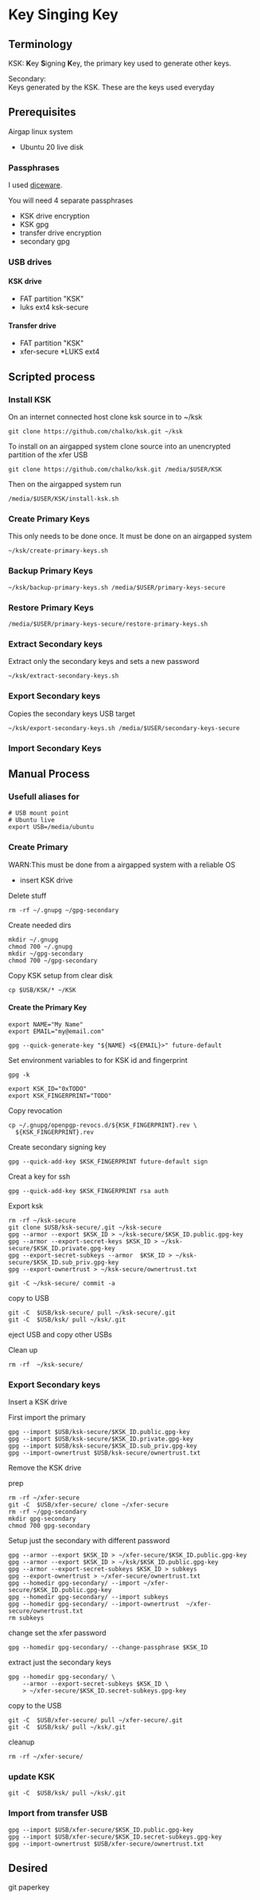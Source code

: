 # Key Singing Key 


## Terminology

KSK:
 **K**ey **S**igning **K**ey, the primary key used to generate other keys.

Secondary:  
  Keys generated by the KSK.  These are the keys used everyday

## Prerequisites

Airgap linux system

* Ubuntu 20 live disk


### Passphrases

I used [diceware](http://diceware.com).

You will need 4 separate passphrases

* KSK drive encryption
* KSK gpg
* transfer drive encryption 
* secondary gpg  

### USB drives

#### KSK drive

* FAT partition "KSK"
* luks ext4 ksk-secure

#### Transfer drive

* FAT partition "KSK"
* xfer-secure
  *LUKS ext4


## Scripted process

### Install KSK

On an internet connected host clone ksk source in to ~/ksk

``` 
git clone https://github.com/chalko/ksk.git ~/ksk
```

To install on an airgapped system clone source into an unencrypted partition of the xfer USB
``` 
git clone https://github.com/chalko/ksk.git /media/$USER/KSK
```

Then on the airgapped system run

``` 
/media/$USER/KSK/install-ksk.sh
```

### Create Primary Keys
This only needs to be done once.
It must be done on an airgapped system

```shell
~/ksk/create-primary-keys.sh
```

### Backup Primary Keys

```shell
~/ksk/backup-primary-keys.sh /media/$USER/primary-keys-secure
```

### Restore Primary Keys

```shell
/media/$USER/primary-keys-secure/restore-primary-keys.sh
```


### Extract Secondary keys
Extract only the secondary keys and sets a new password

```shell
~/ksk/extract-secondary-keys.sh 
```

### Export Secondary keys

Copies the secondary keys USB target

```shell
~/ksk/export-secondary-keys.sh /media/$USER/secondary-keys-secure
```

### Import Secondary Keys




## Manual Process

### Usefull aliases for 

```
# USB mount point
# Ubuntu live
export USB=/media/ubuntu

```




### Create Primary

WARN:This must be done from a airgapped system with a reliable OS

* insert KSK drive

Delete stuff

```
rm -rf ~/.gnupg ~/gpg-secondary
```

Create needed dirs

``` 
mkdir ~/.gnupg 
chmod 700 ~/.gnupg
mkdir ~/gpg-secondary
chmod 700 ~/gpg-secondary
```

Copy KSK setup from clear disk

```
cp $USB/KSK/* ~/KSK
```


#### Create the Primary Key

```
export NAME="My Name"
export EMAIL="my@email.com"
```

```
gpg --quick-generate-key "${NAME} <${EMAIL}>" future-default

```

Set environment variables to for KSK id and fingerprint

```
gpg -k
```

```
export KSK_ID="0xTODO"
export KSK_FINGERPRINT="TODO"
```

Copy revocation
```
cp ~/.gnupg/openpgp-revocs.d/${KSK_FINGERPRINT}.rev \
  ${KSK_FINGERPRINT}.rev
```

Create secondary signing key

```
gpg --quick-add-key $KSK_FINGERPRINT future-default sign
```

Creat a key for ssh
```
gpg --quick-add-key $KSK_FINGERPRINT rsa auth
```

Export ksk

```
rm -rf ~/ksk-secure
git clone $USB/ksk-secure/.git ~/ksk-secure
gpg --armor --export $KSK_ID > ~/ksk-secure/$KSK_ID.public.gpg-key
gpg --armor --export-secret-keys $KSK_ID > ~/ksk-secure/$KSK_ID.private.gpg-key
gpg --export-secret-subkeys --armor  $KSK_ID > ~/ksk-secure/$KSK_ID.sub_priv.gpg-key
gpg --export-ownertrust > ~/ksk-secure/ownertrust.txt

git -C ~/ksk-secure/ commit -a
```

copy to USB

```shell
git -C  $USB/ksk-secure/ pull ~/ksk-secure/.git
git -C  $USB/ksk/ pull ~/ksk/.git
```

eject USB and copy other USBs

Clean up

```shell
rm -rf  ~/ksk-secure/
```




### Export Secondary keys
Insert a KSK drive

First import the primary

```
gpg --import $USB/ksk-secure/$KSK_ID.public.gpg-key
gpg --import $USB/ksk-secure/$KSK_ID.private.gpg-key
gpg --import $USB/ksk-secure/$KSK_ID.sub_priv.gpg-key
gpg --import-ownertrust $USB/ksk-secure/ownertrust.txt

```

Remove the KSK drive

prep
```
rm -rf ~/xfer-secure
git -C  $USB/xfer-secure/ clone ~/xfer-secure
rm -rf ~/gpg-secondary
mkdir gpg-secondary
chmod 700 gpg-secondary

```


Setup just the secondary with different password
```
gpg --armor --export $KSK_ID > ~/xfer-secure/$KSK_ID.public.gpg-key
gpg --armor --export $KSK_ID > ~/ksk/$KSK_ID.public.gpg-key
gpg --armor --export-secret-subkeys $KSK_ID > subkeys
gpg --export-ownertrust > ~/xfer-secure/ownertrust.txt
gpg --homedir gpg-secondary/ --import ~/xfer-secure/$KSK_ID.public.gpg-key
gpg --homedir gpg-secondary/ --import subkeys
gpg --homedir gpg-secondary/ --import-ownertrust  ~/xfer-secure/ownertrust.txt
rm subkeys
```

change  set the xfer password

```shell
gpg --homedir gpg-secondary/ --change-passphrase $KSK_ID
```

extract just the secondary keys

``` 
gpg --homedir gpg-secondary/ \
    --armor --export-secret-subkeys $KSK_ID \
    > ~/xfer-secure/$KSK_ID.secret-subkeys.gpg-key
```

copy to the USB

```
git -C  $USB/xfer-secure/ pull ~/xfer-secure/.git
git -C  $USB/ksk/ pull ~/ksk/.git
```

cleanup

```shell
rm -rf ~/xfer-secure/
```


### update KSK

```shell
git -C  $USB/ksk/ pull ~/ksk/.git

```



### Import from transfer USB


```
gpg --import $USB/xfer-secure/$KSK_ID.public.gpg-key
gpg --import $USB/xfer-secure/$KSK_ID.secret-subkeys.gpg-key
gpg --import-ownertrust $USB/xfer-secure/ownertrust.txt

```

## Desired

git
paperkey
